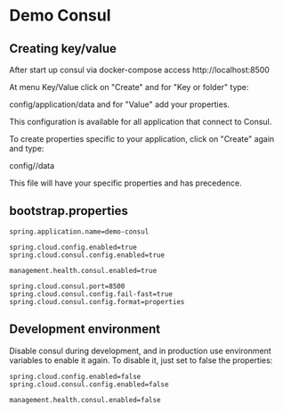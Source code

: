 # Demo Consul

## Creating key/value

After start up consul via docker-compose access http://localhost:8500 

At menu Key/Value click on "Create" and for "Key or folder" type:

config/application/data and for "Value" add your properties.

This configuration is available for all application that connect to Consul.

To create properties specific to your application, click on "Create" again and type:

config/<your-application-name>/data

This file will have your specific properties and has precedence.

## bootstrap.properties

````
spring.application.name=demo-consul

spring.cloud.config.enabled=true
spring.cloud.consul.config.enabled=true

management.health.consul.enabled=true

spring.cloud.consul.port=8500
spring.cloud.consul.config.fail-fast=true
spring.cloud.consul.config.format=properties
````

## Development environment

Disable consul during development, and in production use environment variables to enable it again. To disable it, just set to false the properties:

````
spring.cloud.config.enabled=false
spring.cloud.consul.config.enabled=false

management.health.consul.enabled=false
````
